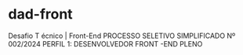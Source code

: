 # dad-front
Desafio T écnico | Front-End PROCESSO SELETIVO SIMPLIFICADO Nº 002/2024 PERFIL 1: DESENVOLVEDOR FRONT -END PLENO

